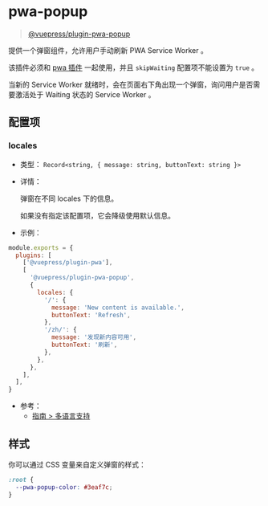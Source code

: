 # pwa-popup

> [@vuepress/plugin-pwa-popup](https://www.npmjs.com/package/@vuepress/plugin-pwa-popup)

提供一个弹窗组件，允许用户手动刷新 PWA Service Worker 。

该插件必须和 [pwa 插件](./pwa.md) 一起使用，并且 `skipWaiting` 配置项不能设置为 `true` 。

当新的 Service Worker 就绪时，会在页面右下角出现一个弹窗，询问用户是否需要激活处于 Waiting 状态的 Service Worker 。

## 配置项

### locales

- 类型： `Record<string, { message: string, buttonText: string }>`

- 详情：

  弹窗在不同 locales 下的信息。

  如果没有指定该配置项，它会降级使用默认信息。

- 示例：

```js
module.exports = {
  plugins: [
    ['@vuepress/plugin-pwa'],
    [
      '@vuepress/plugin-pwa-popup',
      {
        locales: {
          '/': {
            message: 'New content is available.',
            buttonText: 'Refresh',
          },
          '/zh/': {
            message: '发现新内容可用',
            buttonText: '刷新',
          },
        },
      },
    ],
  ],
}
```

- 参考：
  - [指南 > 多语言支持](../../guide/i18n.md)

## 样式

你可以通过 CSS 变量来自定义弹窗的样式：

```css
:root {
  --pwa-popup-color: #3eaf7c;
}
```
